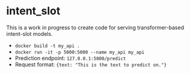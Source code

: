 # intent_slot
This is a work in progress to create code for serving transformer-based intent-slot models.

- `docker build -t my_api .`
- `docker run -it -p 5000:5000 --name my_api my_api`
- Prediction endpoint: `127.0.0.1:5000/predict`
- Request format: `{text: "This is the text to predict on."}`
 
